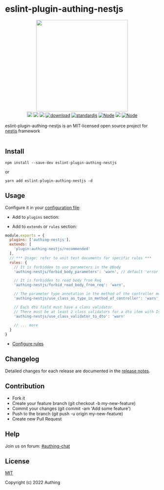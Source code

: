 # eslint-plugin-authing-nestjs

<div align=center><img width="300" src="https://files.authing.co/authing-console/authing-logo-new-20210924.svg"></div>

<div align="center">
  <a href="https://badge.fury.io/js/eslint-plugin-authing-nestjs"><img src="https://badge.fury.io/js/eslint-plugin-authing-nestjs.svg" alt="npm version" height="18"></a>
  <a href="https://github.com/Authing/eslint-plugin-authing-nestjs/actions/workflows/ci.yml" target="_blank"><img src="https://github.com/Authing/eslint-plugin-authing-nestjs/actions/workflows/ci.yml/badge.svg?branch=master"></a>
  <a href="javascript:;"><img src="https://img.shields.io/badge/test-passing-brightgreen" /></a>
  <a href="https://npmcharts.com/compare/eslint-plugin-authing-nestjs" target="_blank"><img src="https://img.shields.io/npm/dm/eslint-plugin-authing-nestjs" alt="download"></a>
  <a href="https://github.com/Authing/eslint-plugin-authing-nestjs/pulls" target="_blank"><img src="https://img.shields.io/badge/PRs-welcome-orange" alt="standardjs"></a>
  <a href="javascript:;" target="_blank"><img src="https://img.shields.io/badge/license-MIT-brightgreen" alt="Node"></a>
  <a href="https://forum.authing.cn/" target="_blank"><img src="https://img.shields.io/badge/chat-forum-blue" /></a>
  <a href="javascript:;" target="_blank"><img src="https://img.shields.io/badge/node-%3E=12-green.svg" alt="Node"></a>
</div>
<br/>

<div>eslint-plugin-authing-nestjs is an MIT-licensed open source project for <a target="_blank" href="https://github.com/nestjs/nest">nestjs</a> framework</div>
<br/>

## Install

```shell
npm install --save-dev eslint-plugin-authing-nestjs
```

or

```shell
yarn add eslint-plugin-authing-nestjs -d
```

## Usage

Configure it in your [configuration file](https://eslint.org/docs/user-guide/configuring/):

- Add to `plugins` section:

- Add to `extends` or `rules` section:

``` javascript
module.exports = {
  plugins: ['authing-nestjs'],
  extends: [
    'plugin:authing-nestjs/recommended'
  ],
  // *** Usage: refer to unit test documents for specific rules ***
  rules: {
    // It is forbidden to use parameters in the @Body
    'authing-nestjs/forbid_body_parameters': 'warn', // default 'error'

    // It is forbidden to read body from Req
    'authing-nestjs/forbid_read_body_from_req': 'warn',

    // The parameter type annotation in the method of the controller must be a class
    'authing-nestjs/use_class_as_type_in_method_of_controller': 'warn',

    // Each dto field must have a class validator
    // There must be at least 2 class validators for a dto item with IsOptional
    'authing-nestjs/use_class_validator_to_dto': 'warn'
    
    // ... more
  }
}
```

- [Configure rules](https://eslint.org/docs/user-guide/configuring/#configuring-rules)

## Changelog

Detailed changes for each release are documented in the [release notes](https://github.com/Authing/eslint-plugin-authing-nestjs/releases).
## Contribution

- Fork it
- Create your feature branch (git checkout -b my-new-feature)
- Commit your changes (git commit -am 'Add some feature')
- Push to the branch (git push -u origin my-new-feature)
- Create new Pull Request
## Help

Join us on forum: [#authing-chat](https://forum.authing.cn/)

## License

[MIT](https://opensource.org/licenses/MIT)

Copyright (c) 2022 Authing
